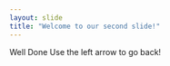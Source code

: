 ```yaml
---
layout: slide
title: "Welcome to our second slide!"
---
```

Well Done
Use the left arrow to go back!
